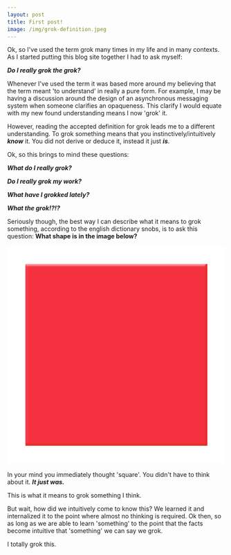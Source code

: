 ```yaml
---
layout: post
title: First post!
image: /img/grok-definition.jpeg
---
```


Ok, so I've used the term grok many times in my life and in many contexts. As I started putting this
blog site together I had to ask myself:

***Do I really grok the grok?***

Whenever I've used the term it was based more around my believing that the term meant 'to understand' 
in really a pure form. For example, I may be having a discussion around the design of an 
asynchronous messaging system when someone clarifies an opaqueness. This clarify I would equate 
with my new found understanding means I now 'grok' it.

However, reading the accepted definition for grok leads me to a different understanding. To grok 
something means that you instinctively/intuitively ***know*** it. You did not derive or deduce it, 
instead it just ***is***. 

Ok, so this brings to mind these questions:

***What do I really grok?***

***Do I really grok my work?***

***What have I grokked lately?***

***What the grok!?!?***

Seriously though, the best way I can describe what it means to grok something, according to the english 
dictionary snobs, is to ask this question: **What shape is in the image below?**

![square](/img/square.png)  

In your mind you immediately thought 'square'. You didn't have to think about it. ***It just was.***

This is what it means to grok something I think.

But wait, how did we intuitively come to know this? We learned it and internalized it to the point where
almost no thinking is required. Ok then, so as long as we are able to learn 'something' to the point 
that the facts become intuitive that 'something' we can say we grok.

I totally grok this.